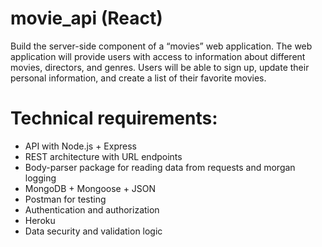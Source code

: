 # movie_api (React)

Build the server-side component of a “movies” web application. The web
application will provide users with access to information about different movies, directors, and genres. Users will be able to sign up, update their personal information, and create a list of their favorite movies.

# Technical requirements:

* API with Node.js + Express
* REST architecture with URL endpoints
* Body-parser package for reading data from requests and morgan logging
* MongoDB + Mongoose + JSON 
* Postman for testing
* Authentication and authorization
* Heroku
* Data security and validation logic